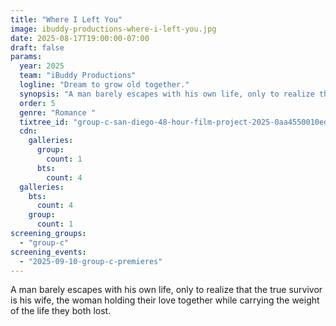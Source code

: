 ```yaml
---
title: "Where I Left You"
image: ibuddy-productions-where-i-left-you.jpg
date: 2025-08-17T19:00:00-07:00
draft: false
params:
  year: 2025
  team: "iBuddy Productions"
  logline: "Dream to grow old together."
  synopsis: "A man barely escapes with his own life, only to realize that the true survivor is his wife, the woman holding their love together while carrying the weight of the life they both lost."
  order: 5
  genre: "Romance "
  tixtree_id: "group-c-san-diego-48-hour-film-project-2025-0aa4550010ed"
  cdn:
    galleries:
      group:
        count: 1
      bts:
        count: 4
  galleries:
    bts:
      count: 4
    group:
      count: 1
screening_groups:
  - "group-c"
screening_events:
  - "2025-09-10-group-c-premieres"
---
```

A man barely escapes with his own life, only to realize that the true survivor is his wife, the woman holding their love together while carrying the weight of the life they both lost.

